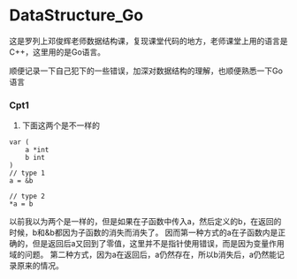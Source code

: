# DataStructure_Go

这是罗列上邓俊辉老师数据结构课，复现课堂代码的地方，老师课堂上用的语言是C++，这里用的是Go语言。

顺便记录一下自己犯下的一些错误，加深对数据结构的理解，也顺便熟悉一下Go语言

### Cpt1

1. 下面这两个是不一样的
```
var (
	a *int
	b int
)
// type 1
a = &b

// type 2
*a = b
```
以前我以为两个是一样的，但是如果在子函数中传入a，然后定义的b，在返回的时候，b和&b都因为子函数的消失而消失了。
因而第一种方式的a在子函数内是正确的，但是返回后a又回到了零值，这里并不是指针使用错误，而是因为变量作用域的问题。
第二种方式，因为a在返回后，a仍然存在，所以b消失后，a仍然能记录原来的情况。



